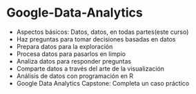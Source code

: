 # Google-Data-Analytics
* Aspectos básicos: Datos, datos, en todas partes(este curso)
* Haz preguntas para tomar decisiones basadas en datos
* Prepara datos para la exploración
* Procesa datos para pasarlos en limpio
* Analiza datos para responder preguntas
* Comparte datos a través del arte de la visualización
* Análisis de datos con programación en R
* Google Data Analytics Capstone: Completa un caso práctico

